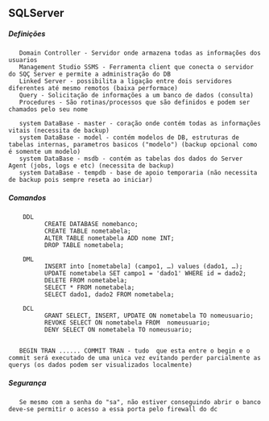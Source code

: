 <h2>SQLServer</h2>

<h5>Definições</h5>

       Domain Controller - Servidor onde armazena todas as informações dos usuarios 
       Management Studio SSMS - Ferramenta client que conecta o servidor do SQÇ Server e permite a administração do DB
       Linked Server - possibilita a ligação entre dois servidores diferentes até mesmo remotos (baixa performace)
       Query - Solicitação de informações a um banco de dados (consulta)
       Procedures - São rotinas/processos que são definidos e podem ser chamados pelo seu nome

       system DataBase - master - coração onde contém todas as informações vitais (necessita de backup)
       system DataBase - model - contém modelos de DB, estruturas de tabelas internas, parametros basicos ("modelo") (backup opcional como é somente um modelo)
       system DataBase - msdb - contém as tabelas dos dados do Server Agent (jobs, logs e etc) (necessita de backup)
       system DataBase - tempdb - base de apoio temporaria (não necessita de backup pois sempre reseta ao iniciar) 
       
<h5>Comandos</h5>

        DDL
              CREATE DATABASE nomebanco;
              CREATE TABLE nometabela;
              ALTER TABLE nometabela ADD nome INT;
              DROP TABLE nometabela;       
              
        DML
              INSERT into [nometabela] (campo1, …) values (dado1, …);              
              UPDATE nometabela SET campo1 = 'dado1' WHERE id = dado2;              
              DELETE FROM nometabela;              
              SELECT * FROM nometabela;              
              SELECT dado1, dado2 FROM nometabela;       
              
        DCL       
              GRANT SELECT, INSERT, UPDATE ON nometabela TO nomeusuario;              
              REVOKE SELECT ON nometabela FROM  nomeusuario;
              DENY SELECT ON nometabela TO nomeusuario;


       BEGIN TRAN ...... COMMIT TRAN - tudo  que esta entre o begin e o commit será executado de uma unica vez evitando perder parcialmente as querys (os dados podem ser visualizados localmente)

<h5>Segurança</h5>

       Se mesmo com a senha do "sa", não estiver conseguindo abrir o banco deve-se permitir o acesso a essa porta pelo firewall do dc
